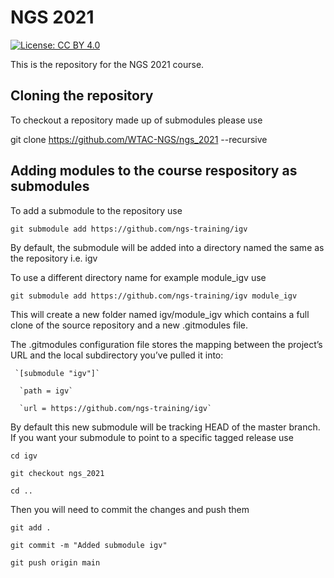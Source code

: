 # NGS 2021

[![License: CC BY 4.0](https://img.shields.io/badge/License-CC%20BY%204.0-blue.svg)](https://creativecommons.org/licenses/by/4.0/)

This is the repository for the NGS 2021 course.

## Cloning the repository
To checkout a repository made up of submodules please use

git clone https://github.com/WTAC-NGS/ngs_2021 --recursive

## Adding modules to the course respository as submodules
To add a submodule to the repository use

   `git submodule add https://github.com/ngs-training/igv`

By default, the submodule will be added into a directory named the same as the repository i.e. igv

To use a different directory name for example module_igv use

   `git submodule add https://github.com/ngs-training/igv module_igv`

This will create a new folder named igv/module_igv which contains a full clone of the source repository and a new .gitmodules file. 

The .gitmodules configuration file stores the mapping between the project’s URL and the local subdirectory you’ve pulled it into:

     `[submodule "igv"]`
      
      `path = igv`
      
      `url = https://github.com/ngs-training/igv`

By default this new submodule will be tracking HEAD of the master branch. If you want your submodule to point to a specific tagged release use

  `cd igv`
  
  `git checkout ngs_2021`
  
  `cd ..`

Then you will need to commit the changes and push them

   `git add .`
   
   `git commit -m "Added submodule igv"`
   
   `git push origin main`
